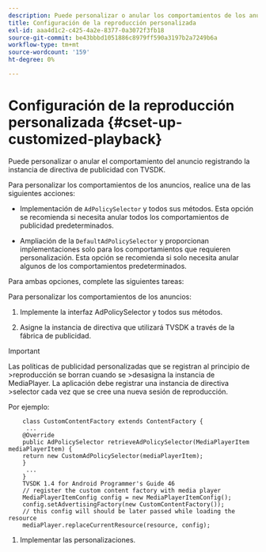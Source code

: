 ```yaml
---
description: Puede personalizar o anular los comportamientos de los anuncios.
title: Configuración de la reproducción personalizada
exl-id: aaa4d1c2-c425-4a2e-8377-0a3072f3fb18
source-git-commit: be43bbbd1051886c8979ff590a3197b2a7249b6a
workflow-type: tm+mt
source-wordcount: '159'
ht-degree: 0%

---
```


# Configuración de la reproducción personalizada {#cset-up-customized-playback}

Puede personalizar o anular el comportamiento del anuncio registrando la instancia de directiva de publicidad con TVSDK.

Para personalizar los comportamientos de los anuncios, realice una de las siguientes acciones:

* Implementación de `AdPolicySelector` y todos sus métodos.
Esta opción se recomienda si necesita anular todos los comportamientos de publicidad predeterminados.

* Ampliación de la `DefaultAdPolicySelector` y proporcionan implementaciones solo para los comportamientos que requieren personalización.
Esta opción se recomienda si solo necesita anular algunos de los comportamientos predeterminados.

Para ambas opciones, complete las siguientes tareas:

Para personalizar los comportamientos de los anuncios:

1. Implemente la interfaz AdPolicySelector y todos sus métodos.

1. Asigne la instancia de directiva que utilizará TVSDK a través de la fábrica de publicidad.

>[!IMPORTANT]
>
>Las políticas de publicidad personalizadas que se registran al principio de >reproducción se borran cuando se >desasigna la instancia de MediaPlayer. La aplicación debe registrar una instancia de directiva >selector cada vez que se cree una nueva sesión de reproducción.

Por ejemplo:

```
    class CustomContentFactory extends ContentFactory {
     ...
    @Override
    public AdPolicySelector retrieveAdPolicySelector(MediaPlayerItem mediaPlayerItem) {
    return new CustomAdPolicySelector(mediaPlayerItem);
    }
     ...
    }
    TVSDK 1.4 for Android Programmer's Guide 46
    // register the custom content factory with media player
    MediaPlayerItemConfig config = new MediaPlayerItemConfig();
    config.setAdvertisingFactory(new CustomContentFactory());
    // this config will should be later passed while loading the resource
    mediaPlayer.replaceCurrentResource(resource, config);
```

1. Implementar las personalizaciones.
